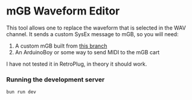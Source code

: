 # mGB Waveform Editor

This tool allows one to replace the waveform that is selected in the WAV channel. It sends a custom
SysEx message to mGB, so you will need:

1. A custom mGB built from [this branch](https://github.com/tstirrat/mGB/pull/6)
1. An ArduinoBoy or some way to send MIDI to the mGB cart

I have not tested it in RetroPlug, in theory it should work.

### Running the development server

```
bun run dev
```
